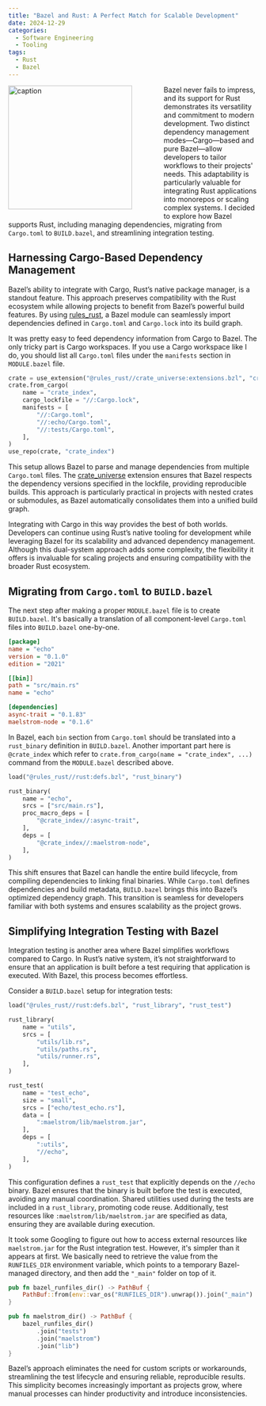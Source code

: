 ```yaml
---
title: "Bazel and Rust: A Perfect Match for Scalable Development"
date: 2024-12-29
categories:
  - Software Engineering
  - Tooling
tags:
  - Rust
  - Bazel
---
```


<figure style="float: left; width: 300px; margin: 0 1em 1em 0;" markdown>
  <a href="https://sysdev.me/wp-content/uploads/2024/12/rust_and_bazel.png" target="_blank">
    <img src="https://sysdev.me/wp-content/uploads/2024/12/rust_and_bazel.png" alt="caption" width="250">
  </a>
</figure>

Bazel never fails to impress, and its support for Rust demonstrates its versatility and commitment to modern development. Two distinct dependency management modes—Cargo—based and pure Bazel—allow developers to tailor workflows to their projects' needs. This adaptability is particularly valuable for integrating Rust applications into monorepos or scaling complex systems.
I decided to explore how Bazel supports Rust, including managing dependencies, migrating from `Cargo.toml` to `BUILD.bazel`, and streamlining integration testing.

## Harnessing Cargo-Based Dependency Management

Bazel’s ability to integrate with Cargo, Rust’s native package manager, is a standout feature. This approach preserves compatibility with the Rust ecosystem while allowing projects to benefit from Bazel’s powerful build features. By using [rules_rust](https://bazelbuild.github.io/rules_rust/), a Bazel module can seamlessly import dependencies defined in `Cargo.toml` and `Cargo.lock` into its build graph.
<!-- more -->
It was pretty easy to feed dependency information from Cargo to Bazel. The only tricky part is Cargo workspaces. If you use a Cargo workspace like I do, you should list all `Cargo.toml` files under the `manifests` section in `MODULE.bazel` file.

```python
crate = use_extension("@rules_rust//crate_universe:extensions.bzl", "crate")
crate.from_cargo(
    name = "crate_index",
    cargo_lockfile = "//:Cargo.lock",
    manifests = [
        "//:Cargo.toml",
        "//:echo/Cargo.toml",
        "//:tests/Cargo.toml",
    ],
)
use_repo(crate, "crate_index")
```

This setup allows Bazel to parse and manage dependencies from multiple `Cargo.toml` files. The [crate_universe](https://bazelbuild.github.io/rules_rust/crate_universe.html) extension ensures that Bazel respects the dependency versions specified in the lockfile, providing reproducible builds. This approach is particularly practical in projects with nested crates or submodules, as Bazel automatically consolidates them into a unified build graph.

Integrating with Cargo in this way provides the best of both worlds. Developers can continue using Rust’s native tooling for development while leveraging Bazel for its scalability and advanced dependency management. Although this dual-system approach adds some complexity, the flexibility it offers is invaluable for scaling projects and ensuring compatibility with the broader Rust ecosystem.

## Migrating from `Cargo.toml` to `BUILD.bazel`

The next step after making a proper `MODULE.bazel` file is to create `BUILD.bazel`. It's basically a translation of all component-level `Cargo.toml` files into `BUILD.bazel` one-by-one.

```ini
[package]
name = "echo"
version = "0.1.0"
edition = "2021"

[[bin]]
path = "src/main.rs"
name = "echo"

[dependencies]
async-trait = "0.1.83"
maelstrom-node = "0.1.6"
```

In Bazel, each `bin` section from `Cargo.toml` should be translated into a `rust_binary` definition in `BUILD.bazel`. Another important part here is `@crate_index` which refer to `crate.from_cargo(name = "crate_index", ...)` command from the `MODULE.bazel` described above.

```python
load("@rules_rust//rust:defs.bzl", "rust_binary")

rust_binary(
    name = "echo",
    srcs = ["src/main.rs"],
    proc_macro_deps = [
        "@crate_index//:async-trait",
    ],
    deps = [
        "@crate_index//:maelstrom-node",
    ],
)
```

This shift ensures that Bazel can handle the entire build lifecycle, from compiling dependencies to linking final binaries. While `Cargo.toml` defines dependencies and build metadata, `BUILD.bazel` brings this into Bazel’s optimized dependency graph. This transition is seamless for developers familiar with both systems and ensures scalability as the project grows.

## Simplifying Integration Testing with Bazel

Integration testing is another area where Bazel simplifies workflows compared to Cargo. In Rust’s native system, it’s not straightforward to ensure that an application is built before a test requiring that application is executed. With Bazel, this process becomes effortless.

Consider a `BUILD.bazel` setup for integration tests:

```python
load("@rules_rust//rust:defs.bzl", "rust_library", "rust_test")

rust_library(
    name = "utils",
    srcs = [
        "utils/lib.rs",
        "utils/paths.rs",
        "utils/runner.rs",
    ],
)

rust_test(
    name = "test_echo",
    size = "small",
    srcs = ["echo/test_echo.rs"],
    data = [
        ":maelstrom/lib/maelstrom.jar",
    ],
    deps = [
        ":utils",
        "//echo",
    ],
)
```

This configuration defines a `rust_test` that explicitly depends on the `//echo` binary. Bazel ensures that the binary is built before the test is executed, avoiding any manual coordination. Shared utilities used during the tests are included in a `rust_library`, promoting code reuse. Additionally, test resources like `:maelstrom/lib/maelstrom.jar` are specified as data, ensuring they are available during execution.

It took some Googling to figure out how to access external resources like `maelstrom.jar` for the Rust integration test. However, it's simpler than it appears at first. We basically need to retrieve the value from the `RUNFILES_DIR` environment variable, which points to a temporary Bazel-managed directory, and then add the `"_main"` folder on top of it.

```rust
pub fn bazel_runfiles_dir() -> PathBuf {
    PathBuf::from(env::var_os("RUNFILES_DIR").unwrap()).join("_main")
}

pub fn maelstrom_dir() -> PathBuf {
    bazel_runfiles_dir()
        .join("tests")
        .join("maelstrom")
        .join("lib")
}
```

Bazel’s approach eliminates the need for custom scripts or workarounds, streamlining the test lifecycle and ensuring reliable, reproducible results. This simplicity becomes increasingly important as projects grow, where manual processes can hinder productivity and introduce inconsistencies.